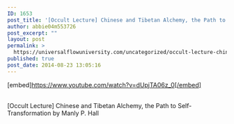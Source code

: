 ```yaml
---
ID: 1653
post_title: '[Occult Lecture] Chinese and Tibetan Alchemy, the Path to Self-Transformation'
author: abbie04m553726
post_excerpt: ""
layout: post
permalink: >
  https://universalflowuniversity.com/uncategorized/occult-lecture-chinese-and-tibetan-alchemy-the-path-to-self-transformation/
published: true
post_date: 2014-08-23 13:05:16
---
```

[embed]https://www.youtube.com/watch?v=dUpjTA06z_0[/embed]</br></br>
<p>[Occult Lecture] Chinese and Tibetan Alchemy, the Path to Self-Transformation by Manly P. Hall</p>